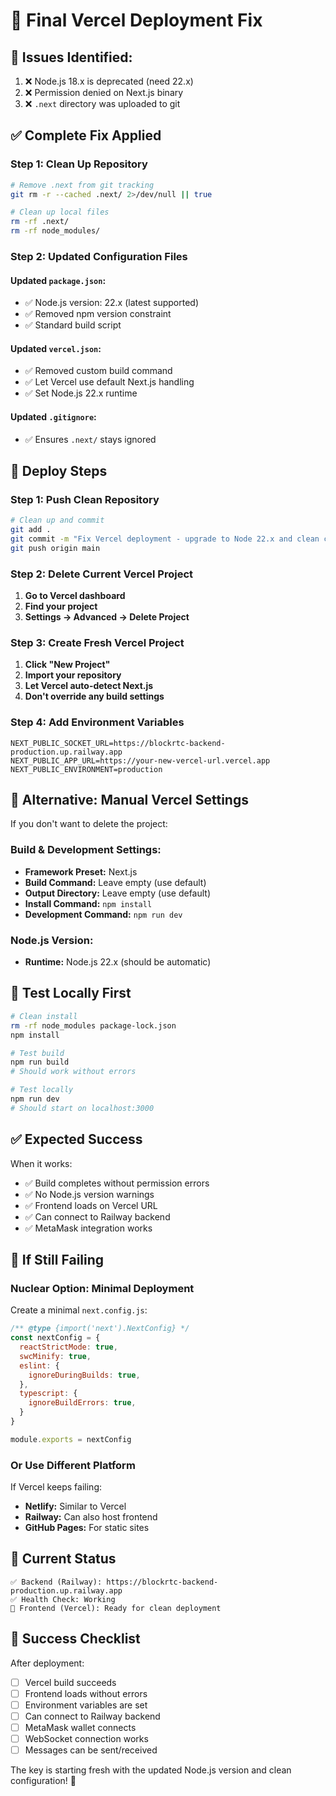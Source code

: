 # 🔧 Final Vercel Deployment Fix

## 🚨 Issues Identified:
1. ❌ Node.js 18.x is deprecated (need 22.x)
2. ❌ Permission denied on Next.js binary
3. ❌ `.next` directory was uploaded to git

## ✅ Complete Fix Applied

### Step 1: Clean Up Repository
```bash
# Remove .next from git tracking
git rm -r --cached .next/ 2>/dev/null || true

# Clean up local files
rm -rf .next/
rm -rf node_modules/
```

### Step 2: Updated Configuration Files

#### Updated `package.json`:
- ✅ Node.js version: 22.x (latest supported)
- ✅ Removed npm version constraint
- ✅ Standard build script

#### Updated `vercel.json`:
- ✅ Removed custom build command
- ✅ Let Vercel use default Next.js handling
- ✅ Set Node.js 22.x runtime

#### Updated `.gitignore`:
- ✅ Ensures `.next/` stays ignored

## 🚀 Deploy Steps

### Step 1: Push Clean Repository
```bash
# Clean up and commit
git add .
git commit -m "Fix Vercel deployment - upgrade to Node 22.x and clean config"
git push origin main
```

### Step 2: Delete Current Vercel Project
1. **Go to Vercel dashboard**
2. **Find your project**
3. **Settings → Advanced → Delete Project**

### Step 3: Create Fresh Vercel Project
1. **Click "New Project"**
2. **Import your repository**
3. **Let Vercel auto-detect Next.js**
4. **Don't override any build settings**

### Step 4: Add Environment Variables
```
NEXT_PUBLIC_SOCKET_URL=https://blockrtc-backend-production.up.railway.app
NEXT_PUBLIC_APP_URL=https://your-new-vercel-url.vercel.app
NEXT_PUBLIC_ENVIRONMENT=production
```

## 🎯 Alternative: Manual Vercel Settings

If you don't want to delete the project:

### Build & Development Settings:
- **Framework Preset:** Next.js
- **Build Command:** Leave empty (use default)
- **Output Directory:** Leave empty (use default)
- **Install Command:** `npm install`
- **Development Command:** `npm run dev`

### Node.js Version:
- **Runtime:** Node.js 22.x (should be automatic)

## 🧪 Test Locally First

```bash
# Clean install
rm -rf node_modules package-lock.json
npm install

# Test build
npm run build
# Should work without errors

# Test locally
npm run dev
# Should start on localhost:3000
```

## ✅ Expected Success

When it works:
- ✅ Build completes without permission errors
- ✅ No Node.js version warnings
- ✅ Frontend loads on Vercel URL
- ✅ Can connect to Railway backend
- ✅ MetaMask integration works

## 🚨 If Still Failing

### Nuclear Option: Minimal Deployment
Create a minimal `next.config.js`:

```javascript
/** @type {import('next').NextConfig} */
const nextConfig = {
  reactStrictMode: true,
  swcMinify: true,
  eslint: {
    ignoreDuringBuilds: true,
  },
  typescript: {
    ignoreBuildErrors: true,
  }
}

module.exports = nextConfig
```

### Or Use Different Platform
If Vercel keeps failing:
- **Netlify:** Similar to Vercel
- **Railway:** Can also host frontend
- **GitHub Pages:** For static sites

## 📝 Current Status

```
✅ Backend (Railway): https://blockrtc-backend-production.up.railway.app
✅ Health Check: Working
🔄 Frontend (Vercel): Ready for clean deployment
```

## 🎯 Success Checklist

After deployment:
- [ ] Vercel build succeeds
- [ ] Frontend loads without errors
- [ ] Environment variables are set
- [ ] Can connect to Railway backend
- [ ] MetaMask wallet connects
- [ ] WebSocket connection works
- [ ] Messages can be sent/received

The key is starting fresh with the updated Node.js version and clean configuration! 🚀